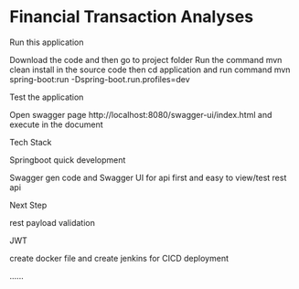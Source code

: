 # Financial Transaction Analyses

Run this application

Download the code and then go to project folder
Run the command mvn clean install in the source code
then cd application and run command mvn spring-boot:run -Dspring-boot.run.profiles=dev


Test the application

Open swagger page http://localhost:8080/swagger-ui/index.html and execute in the document


Tech Stack

Springboot quick development

Swagger gen code and Swagger UI for api first and easy to view/test rest api


Next Step 

rest payload validation

JWT

create docker file  and create jenkins for CICD deployment

......
